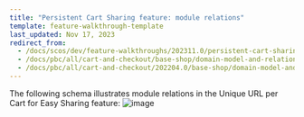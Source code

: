 ```yaml
---
title: "Persistent Cart Sharing feature: module relations"
template: feature-walkthrough-template
last_updated: Nov 17, 2023
redirect_from:
  - /docs/scos/dev/feature-walkthroughs/202311.0/persistent-cart-sharing-feature-walkthrough/persistent-cart-sharing-feature-module-relations.html
  - /docs/pbc/all/cart-and-checkout/base-shop/domain-model-and-relationships/persistent-cart-sharing-feature-module-relations.html
  - /docs/pbc/all/cart-and-checkout/202204.0/base-shop/domain-model-and-relationships/persistent-cart-sharing-feature-module-relations.html
---
```


The following schema illustrates module relations in the Unique URL per Cart for Easy Sharing feature:
![image](https://spryker.s3.eu-central-1.amazonaws.com/docs/Features/Shopping+Cart/Unique+URL+per+Cart+for+Easy+Sharing/unique-url-module-diagram.png)

